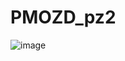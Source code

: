 # PMOZD_pz2
![image](https://github.com/nesladka/PMOZD_pz2/assets/147166345/9fea8f8e-d94a-4a05-9fe6-f093cafe834e)
